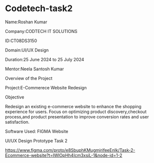 # Codetech-task2

Name:Roshan Kumar

Company:CODTECH IT SOLUTIONS

ID:CT08DS3150

Domain:UI/UX Design

Duration:25 June 2024 to 25 July 2024

Mentor:Neela Santosh Kumar

Overview of the Project

Project:E-Commerece Website Redesign

Objective

Redesign an existing e-commerce website to enhance the shopping experience for users.
Focus on optimizing product discovery,checkout process,and product presentation to 
improve conversion rates and user satisfaction.

Software Used: FIGMA Website

UI/UX Design Prototype Task 2

https://www.figma.com/proto/e8SbuphKMugmjrifeeEnIk/Task-2-Ecommerce-website?t=IWlOpHh4Icm3xsiL-1&node-id=1-2
